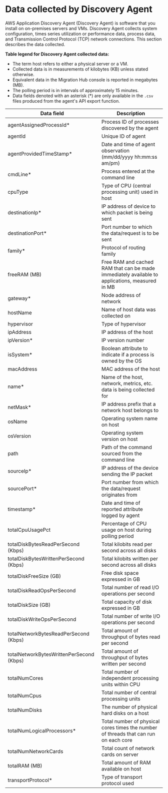# Data collected by Discovery Agent<a name="agent-data-collected"></a>

AWS Application Discovery Agent \(Discovery Agent\) is software that you install on on\-premises servers and VMs\. Discovery Agent collects system configuration, times series utilization or performance data, process data, and Transmission Control Protocol \(TCP\) network connections\. This section describes the data collected\.

**Table legend for Discovery Agent collected data:**
+ The term host refers to either a physical server or a VM\.
+ Collected data is in measurements of kilobytes \(KB\) unless stated otherwise\.
+ Equivalent data in the Migration Hub console is reported in megabytes \(MB\)\.
+ The polling period is in intervals of approximately 15 minutes\.
+ Data fields denoted with an asterisk \(\*\) are only available in the `.csv` files produced from the agent's API export function\.


| Data field | Description | 
| --- | --- | 
| agentAssignedProcessId\* | Process ID of processes discovered by the agent | 
| agentId | Unique ID of agent | 
| agentProvidedTimeStamp\* | Date and time of agent observation \(mm/dd/yyyy hh:mm:ss am/pm\) | 
| cmdLine\* | Process entered at the command line | 
| cpuType  | Type of CPU \(central processing unit\) used in host | 
| destinationIp\* | IP address of device to which packet is being sent | 
| destinationPort\* | Port number to which the data/request is to be sent | 
| family\* | Protocol of routing family | 
| freeRAM \(MB\)  | Free RAM and cached RAM that can be made immediately available to applications, measured in MB | 
| gateway\* | Node address of network | 
| hostName | Name of host data was collected on | 
| hypervisor | Type of hypervisor | 
| ipAddress | IP address of the host | 
| ipVersion\* | IP version number | 
| isSystem\* | Boolean attribute to indicate if a process is owned by the OS | 
| macAddress  | MAC address of the host | 
| name\* | Name of the host, network, metrics, etc\. data is being collected for | 
| netMask\* | IP address prefix that a network host belongs to | 
| osName  | Operating system name on host | 
| osVersion | Operating system version on host | 
| path | Path of the command sourced from the command line | 
| sourceIp\* | IP address of the device sending the IP packet  | 
| sourcePort\* | Port number from which the data/request originates from | 
| timestamp\* | Date and time of reported attribute logged by agent | 
| totalCpuUsagePct  | Percentage of CPU usage on host during polling period | 
| totalDiskBytesReadPerSecond \(Kbps\) | Total kilobits read per second across all disks | 
| totalDiskBytesWrittenPerSecond \(Kbps\) | Total kilobits written per second across all disks  | 
| totalDiskFreeSize \(GB\) | Free disk space expressed in GB | 
| totalDiskReadOpsPerSecond | Total number of read I/O operations per second | 
| totalDiskSize \(GB\) | Total capacity of disk expressed in GB | 
| totalDiskWriteOpsPerSecond | Total number of write I/O operations per second | 
| totalNetworkBytesReadPerSecond \(Kbps\) | Total amount of throughput of bytes read per second | 
| totalNetworkBytesWrittenPerSecond \(Kbps\) | Total amount of throughput of bytes written per second | 
| totalNumCores | Total number of independent processing units within CPU | 
| totalNumCpus | Total number of central processing units | 
| totalNumDisks | The number of physical hard disks on a host | 
| totalNumLogicalProcessors\* | Total number of physical cores times the number of threads that can run on each core | 
| totalNumNetworkCards | Total count of network cards on server | 
| totalRAM \(MB\) | Total amount of RAM available on host | 
| transportProtocol\* | Type of transport protocol used | 